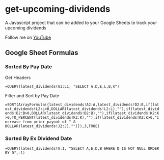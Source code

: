 # get-upcoming-dividends
A Javascript project that can be added to your Google Sheets to track your upcoming dividends

Follow me on [YouTube](https://www.youtube.com/channel/UC7L6G5tnu2FnJlFmi-FFA6A)

## Google Sheet Formulas

### Sorted By Pay Date

Get Headers

`=QUERY(latest_dividends!A1:L1, "SELECT A,D,E,L,B,K")`

Filter and Sort by Pay Date

`=SORT(ArrayFormula({latest_dividends!A2:A,latest_dividends!D2:E,if(latest_dividends!L2:L>0,DOLLAR(latest_dividends!L2:L),""),if(latest_dividends!B2:B>0,DOLLAR(latest_dividends!B2:B),""),if(latest_dividends!K2:K>0,TO_PERCENT(latest_dividends!K2:K),""),if(latest_dividends!K2:K>0,"Increase from prior payout of " & DOLLAR(latest_dividends!J2:J),"")}),3,TRUE)`

### Sorted By Ex Dividend Date

`=QUERY(latest_dividends!A:I, "SELECT A,E,D,B WHERE D IS NOT NULL ORDER BY D",-1)`
